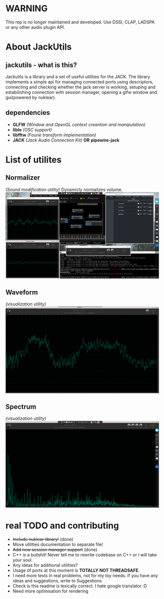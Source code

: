 # WARNING
This rep is no longer maintained and developed.
Use DSSI, CLAP, LADSPA or any other audio plugin API.

# About JackUtils
## jackutils - what is this?
Jackutils is a library and a set of useful utilities for the JACK. The library implements a simple api for managing connected ports using descriptors, connecting and checking whether the jack server is working, setuping and estabilishing connection with session manager, opening a glfw window and gui(powered by nuklear). 
## dependencies
- **GLFW** *(Window and OpenGL context creantion and manipulation)*
- **liblo** *(OSC support)*
- **libfftw** *(Fourie transform implementation)*
- **JACK** *(Jack Audio Connection Kit)* **OR** **pipewire-jack**
# List of utilites
## Normalizer
*(Sound modification utility)* Dynamicly normalizes volume.
![normalizer](/doc/normalizer.png)
## Waveform
*(visualization utility)*    
![waveform](/doc/waveform.png)
## Spectrum
*(visualization utility)*    
![spectrum](/doc/spectrum.png)
# real TODO and contributing
- ~~Include nuklear library!~~ (done)
- Move utilities documentation to separate file!
- ~~Add new session manager support~~ (done)
- C++ is a bullshit! Never tell me to rewrite codebase on C++ or i will take your soul. 
- Any ideas for additional utilities?
- Usage of ports at this moment is **TOTALLY NOT THREADSAFE**.
- I need more tests in real problems, not for my toy needs. If you have any ideas and suggestions, write to Suggestions
- Check is this readme is lexically correct. I hate google translator :D
- Need more optimisation for rendering
